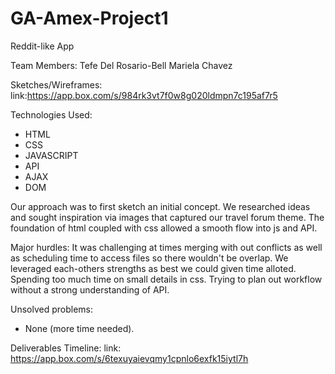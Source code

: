 # GA-Amex-Project1
Reddit-like App

Team Members:
Tefe Del Rosario-Bell
Mariela Chavez

Sketches/Wireframes:
link:https://app.box.com/s/984rk3vt7f0w8g020ldmpn7c195af7r5

Technologies Used:
* HTML
* CSS
* JAVASCRIPT
* API
* AJAX
* DOM

Our approach was to first sketch an initial concept.
We researched ideas and sought inspiration via images that captured our travel forum theme. The foundation of html coupled with css allowed a smooth flow into js and API.

Major hurdles:
It was challenging at times merging with out conflicts as well as
scheduling time to access files so there wouldn't be overlap.
We leveraged each-others strengths as best we could given time alloted.
Spending too much time on small details in css.
Trying to plan out workflow without a strong understanding of API.

Unsolved problems:
* None (more time needed).

Deliverables Timeline:
link: https://app.box.com/s/6texuyaievqmy1cpnlo6exfk15iytl7h
